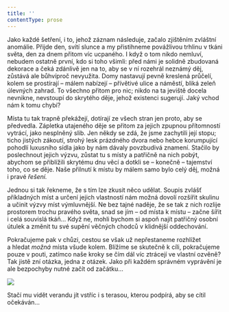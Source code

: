 ```yaml
---
title: ''
contentType: prose
---
```


<section>

Jako každé šetření, i to, jehož záznam následuje, začalo zjištěním zvláštní anomálie. Přijde den, svítí slunce a my přistihneme povážlivou trhlinu v tkáni světa, den za dnem přitom víc ucpaného. I když o tom nikdo nemluví, nebudem ostatně první, kdo si toho všimli: před námi je solidně zbudovaná dekorace a čeká zdánlivě jen na to, aby se v ní rozehrál neznámý děj, zůstává ale bůhvíproč nevyužita. Domy nastavují pevně kreslená průčelí, kolem se prostírají – málem nabízejí – přívětivé ulice a náměstí, bliká zeleň úlevných zahrad. To všechno přitom pro nic; nikdo na ta jeviště docela nevnikne, nevstoupí do skrytého děje, jehož existenci sugerují. Jaký vchod nám k tomu chybí?

Místa tu tak trapně překážejí, dotírají ze všech stran jen proto, aby se předvedla. Zápletka utajeného děje se přitom za jejich zpupnou přítomností vytrácí, jako nesplněný slib. Jen někdy se zdá, že jsme zachytili její stopu; ticho jistých zákoutí, strohý lesk prázdného dvora nebo hebce korumpující pohodlí luxusního sídla jako by nám dávaly povzbudivá znamení. Stačilo by poslechnout jejich výzvu, zůstat tu s místy a patřičně na nich pobýt, abychom se přiblížili skrytému dnu věcí a dotkli se – konečně – tajemství toho, co se děje. Naše přilnutí k místu by málem samo bylo celý děj, možná i pravé _řešení._

Jednou si tak řekneme, že s tím lze zkusit něco udělat. Soupis zvlášť příkladných míst a určení jejich vlastností nám možná dovolí rozšířit skulinu a učinit výzvy míst výmluvnější. Ne bez tajné naděje, že se tak z nich rozlije prostorem trochu pravého světa, snad se jím – od místa k místu – začne šířit i celá souvislá tkáň… Když ne, mohli bychom si aspoň najít patřičný osobní útulek a změnit tu své supění věčných chodců v klidnější oddechování.

Pokračujeme pak v chůzi, cestou se však už nepřestaneme roz­hlížet a hledat _možná_ místa všude kolem. Blížíme se skutečně k cíli, pokračujeme pouze v pouti, zatímco naše kroky se čím dál víc ztrácejí ve vlastní ozvěně? Tak jistě zní otázka, jedna z otázek. Jako při každém správném vyprávění je ale bezpochyby nutné začít od začátku…

</section>

<section>

![](../Images/002.jpg)

Stačí mu vidět verandu jít vstříc i s terasou, kterou podpírá, aby se cítil očekáván…

</section>
